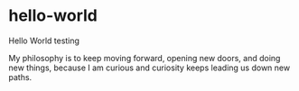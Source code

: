 # hello-world
Hello World testing

My philosophy is to keep moving forward, opening new doors, and doing new things, because I am curious and curiosity keeps leading us down new paths.
